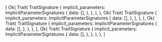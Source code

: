 [
    Ok(
        Trait(
            TraitSignature {
                implicit_parameters: ImplicitParameterSignatures {
                    data: [],
                },
            },
        ),
    ),
    Ok(
        Trait(
            TraitSignature {
                implicit_parameters: ImplicitParameterSignatures {
                    data: [],
                },
            },
        ),
    ),
    Ok(
        Trait(
            TraitSignature {
                implicit_parameters: ImplicitParameterSignatures {
                    data: [],
                },
            },
        ),
    ),
    Ok(
        Trait(
            TraitSignature {
                implicit_parameters: ImplicitParameterSignatures {
                    data: [],
                },
            },
        ),
    ),
]